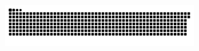<picture>
    <source media="(prefers-color-scheme: dark)" srcset="https://raw.githubusercontent.com/rohitthakur722/rohitthakur722/output/github-contribution-grid-snake-dark.svg">
    <source media="(prefers-color-scheme: light)" srcset="https://raw.githubusercontent.com/rohitthakur722/rohitthakur722/output/github-contribution-grid-snake.svg">
    <img alt="github contribution grid snake animation" src="https://raw.githubusercontent.com/rohitthakur722/rohitthakur722/output/github-contribution-grid-snake.svg">
</picture>

<!--
**rohitthakur722/rohitthakur722** is a ✨ _special_ ✨ repository because its `README.md` (this file) appears on your GitHub profile.

Here are some ideas to get you started:

- 🔭 I’m currently working on ...
- 🌱 I’m currently learning ...
- 👯 I’m looking to collaborate on ...
- 🤔 I’m looking for help with ...
- 💬 Ask me about ...
- 📫 How to reach me: ...
- 😄 Pronouns: ...
- ⚡ Fun fact: ...
-->
